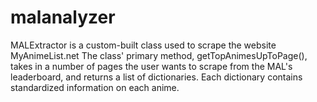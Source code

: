 # malanalyzer
MALExtractor is a custom-built class used to scrape the website MyAnimeList.net
The class' primary method, getTopAnimesUpToPage(), takes in a number of pages the user wants to scrape from the MAL's leaderboard, and returns a list of dictionaries.
Each dictionary contains standardized information on each anime.
